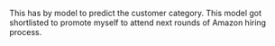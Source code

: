 This has by model to predict the customer category.
This model got shortlisted to promote myself to attend next rounds of Amazon hiring process.
